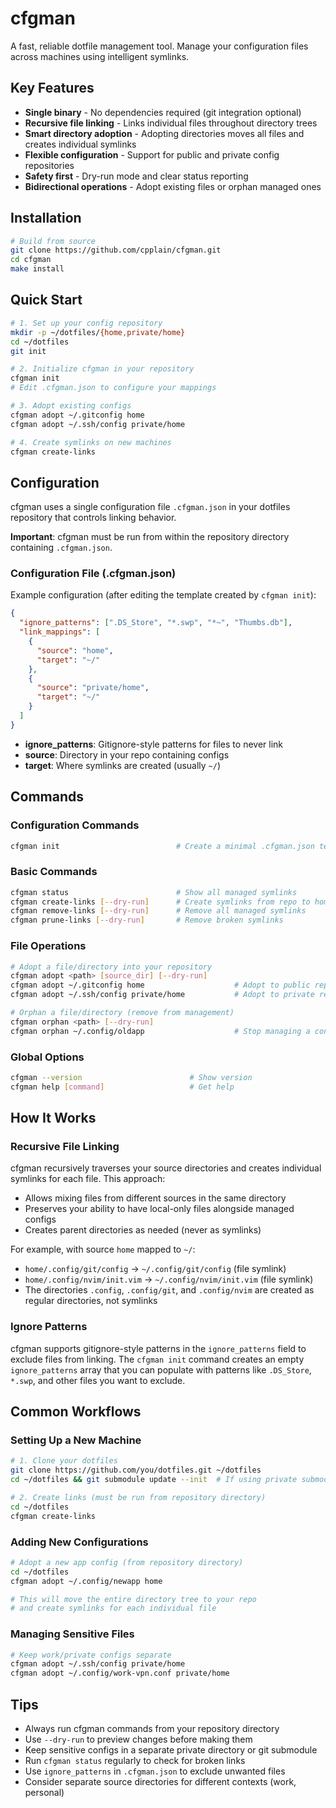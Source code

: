 # cfgman

A fast, reliable dotfile management tool. Manage your configuration files across machines using intelligent symlinks.

## Key Features

- **Single binary** - No dependencies required (git integration optional)
- **Recursive file linking** - Links individual files throughout directory trees
- **Smart directory adoption** - Adopting directories moves all files and creates individual symlinks
- **Flexible configuration** - Support for public and private config repositories
- **Safety first** - Dry-run mode and clear status reporting
- **Bidirectional operations** - Adopt existing files or orphan managed ones

## Installation

```bash
# Build from source
git clone https://github.com/cpplain/cfgman.git
cd cfgman
make install
```

## Quick Start

```bash
# 1. Set up your config repository
mkdir -p ~/dotfiles/{home,private/home}
cd ~/dotfiles
git init

# 2. Initialize cfgman in your repository
cfgman init
# Edit .cfgman.json to configure your mappings

# 3. Adopt existing configs
cfgman adopt ~/.gitconfig home
cfgman adopt ~/.ssh/config private/home

# 4. Create symlinks on new machines
cfgman create-links
```

## Configuration

cfgman uses a single configuration file `.cfgman.json` in your dotfiles repository that controls linking behavior.

**Important**: cfgman must be run from within the repository directory containing `.cfgman.json`.

### Configuration File (.cfgman.json)

Example configuration (after editing the template created by `cfgman init`):

```json
{
  "ignore_patterns": [".DS_Store", "*.swp", "*~", "Thumbs.db"],
  "link_mappings": [
    {
      "source": "home",
      "target": "~/"
    },
    {
      "source": "private/home",
      "target": "~/"
    }
  ]
}
```

- **ignore_patterns**: Gitignore-style patterns for files to never link
- **source**: Directory in your repo containing configs
- **target**: Where symlinks are created (usually `~/`)

## Commands

### Configuration Commands

```bash
cfgman init                          # Create a minimal .cfgman.json template
```

### Basic Commands

```bash
cfgman status                        # Show all managed symlinks
cfgman create-links [--dry-run]      # Create symlinks from repo to home
cfgman remove-links [--dry-run]      # Remove all managed symlinks
cfgman prune-links [--dry-run]       # Remove broken symlinks
```

### File Operations

```bash
# Adopt a file/directory into your repository
cfgman adopt <path> [source_dir] [--dry-run]
cfgman adopt ~/.gitconfig home                    # Adopt to public repo
cfgman adopt ~/.ssh/config private/home           # Adopt to private repo

# Orphan a file/directory (remove from management)
cfgman orphan <path> [--dry-run]
cfgman orphan ~/.config/oldapp                    # Stop managing a config
```

### Global Options

```bash
cfgman --version                        # Show version
cfgman help [command]                   # Get help
```

## How It Works

### Recursive File Linking

cfgman recursively traverses your source directories and creates individual symlinks for each file. This approach:

- Allows mixing files from different sources in the same directory
- Preserves your ability to have local-only files alongside managed configs
- Creates parent directories as needed (never as symlinks)

For example, with source `home` mapped to `~/`:

- `home/.config/git/config` → `~/.config/git/config` (file symlink)
- `home/.config/nvim/init.vim` → `~/.config/nvim/init.vim` (file symlink)
- The directories `.config`, `.config/git`, and `.config/nvim` are created as regular directories, not symlinks

### Ignore Patterns

cfgman supports gitignore-style patterns in the `ignore_patterns` field to exclude files from linking. The `cfgman init` command creates an empty `ignore_patterns` array that you can populate with patterns like `.DS_Store`, `*.swp`, and other files you want to exclude.

## Common Workflows

### Setting Up a New Machine

```bash
# 1. Clone your dotfiles
git clone https://github.com/you/dotfiles.git ~/dotfiles
cd ~/dotfiles && git submodule update --init  # If using private submodule

# 2. Create links (must be run from repository directory)
cd ~/dotfiles
cfgman create-links
```

### Adding New Configurations

```bash
# Adopt a new app config (from repository directory)
cd ~/dotfiles
cfgman adopt ~/.config/newapp home

# This will move the entire directory tree to your repo
# and create symlinks for each individual file
```

### Managing Sensitive Files

```bash
# Keep work/private configs separate
cfgman adopt ~/.ssh/config private/home
cfgman adopt ~/.config/work-vpn.conf private/home
```

## Tips

- Always run cfgman commands from your repository directory
- Use `--dry-run` to preview changes before making them
- Keep sensitive configs in a separate private directory or git submodule
- Run `cfgman status` regularly to check for broken links
- Use `ignore_patterns` in `.cfgman.json` to exclude unwanted files
- Consider separate source directories for different contexts (work, personal)
